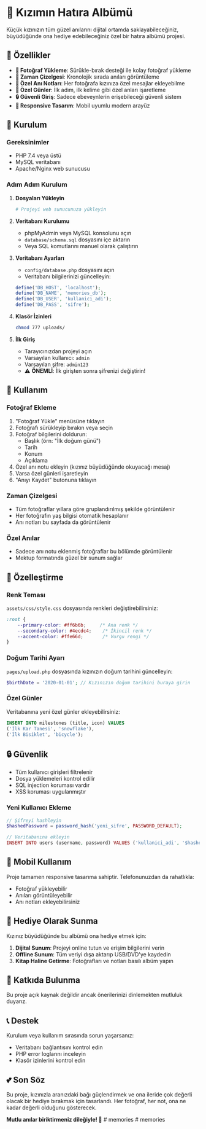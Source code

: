 # 💝 Kızımın Hatıra Albümü

Küçük kızınızın tüm güzel anılarını dijital ortamda saklayabileceğiniz, büyüdüğünde ona hediye edebileceğiniz özel bir hatıra albümü projesi.

## 🌟 Özellikler

- **📸 Fotoğraf Yükleme**: Sürükle-bırak desteği ile kolay fotoğraf yükleme
- **📅 Zaman Çizelgesi**: Kronolojik sırada anıları görüntüleme
- **💌 Özel Anı Notları**: Her fotoğrafa kızınıza özel mesajlar ekleyebilme
- **🎉 Özel Günler**: İlk adım, ilk kelime gibi özel anları işaretleme
- **🔒 Güvenli Giriş**: Sadece ebeveynlerin erişebileceği güvenli sistem
- **📱 Responsive Tasarım**: Mobil uyumlu modern arayüz

## 🚀 Kurulum

### Gereksinimler
- PHP 7.4 veya üstü
- MySQL veritabanı
- Apache/Nginx web sunucusu

### Adım Adım Kurulum

1. **Dosyaları Yükleyin**
   ```bash
   # Projeyi web sunucunuza yükleyin
   ```

2. **Veritabanı Kurulumu**
   - phpMyAdmin veya MySQL konsolunu açın
   - `database/schema.sql` dosyasını içe aktarın
   - Veya SQL komutlarını manuel olarak çalıştırın

3. **Veritabanı Ayarları**
   - `config/database.php` dosyasını açın
   - Veritabanı bilgilerinizi güncelleyin:
   ```php
   define('DB_HOST', 'localhost');
   define('DB_NAME', 'memories_db');
   define('DB_USER', 'kullanici_adi');
   define('DB_PASS', 'sifre');
   ```

4. **Klasör İzinleri**
   ```bash
   chmod 777 uploads/
   ```

5. **İlk Giriş**
   - Tarayıcınızdan projeyi açın
   - Varsayılan kullanıcı: `admin`
   - Varsayılan şifre: `admin123`
   - ⚠️ **ÖNEMLİ**: İlk girişten sonra şifrenizi değiştirin!

## 📝 Kullanım

### Fotoğraf Ekleme
1. "Fotoğraf Yükle" menüsüne tıklayın
2. Fotoğrafı sürükleyip bırakın veya seçin
3. Fotoğraf bilgilerini doldurun:
   - Başlık (örn: "İlk doğum günü")
   - Tarih
   - Konum
   - Açıklama
4. Özel anı notu ekleyin (kızınız büyüdüğünde okuyacağı mesaj)
5. Varsa özel günleri işaretleyin
6. "Anıyı Kaydet" butonuna tıklayın

### Zaman Çizelgesi
- Tüm fotoğraflar yıllara göre gruplandırılmış şekilde görüntülenir
- Her fotoğrafın yaş bilgisi otomatik hesaplanır
- Anı notları bu sayfada da görüntülenir

### Özel Anılar
- Sadece anı notu eklenmiş fotoğraflar bu bölümde görüntülenir
- Mektup formatında güzel bir sunum sağlar

## 🎨 Özelleştirme

### Renk Teması
`assets/css/style.css` dosyasında renkleri değiştirebilirsiniz:
```css
:root {
    --primary-color: #ff6b6b;     /* Ana renk */
    --secondary-color: #4ecdc4;    /* İkincil renk */
    --accent-color: #ffe66d;       /* Vurgu rengi */
}
```

### Doğum Tarihi Ayarı
`pages/upload.php` dosyasında kızınızın doğum tarihini güncelleyin:
```php
$birthDate = '2020-01-01'; // Kızınızın doğum tarihini buraya girin
```

### Özel Günler
Veritabanına yeni özel günler ekleyebilirsiniz:
```sql
INSERT INTO milestones (title, icon) VALUES 
('İlk Kar Tanesi', 'snowflake'),
('İlk Bisiklet', 'bicycle');
```

## 🔒 Güvenlik

- Tüm kullanıcı girişleri filtrelenir
- Dosya yüklemeleri kontrol edilir
- SQL injection koruması vardır
- XSS koruması uygulanmıştır

### Yeni Kullanıcı Ekleme
```php
// Şifreyi hashleyin
$hashedPassword = password_hash('yeni_sifre', PASSWORD_DEFAULT);

// Veritabanına ekleyin
INSERT INTO users (username, password) VALUES ('kullanici_adi', '$hashedPassword');
```

## 📱 Mobil Kullanım

Proje tamamen responsive tasarıma sahiptir. Telefonunuzdan da rahatlıkla:
- Fotoğraf yükleyebilir
- Anıları görüntüleyebilir
- Anı notları ekleyebilirsiniz

## 🎁 Hediye Olarak Sunma

Kızınız büyüdüğünde bu albümü ona hediye etmek için:

1. **Dijital Sunum**: Projeyi online tutun ve erişim bilgilerini verin
2. **Offline Sunum**: Tüm veriyi dışa aktarıp USB/DVD'ye kaydedin
3. **Kitap Haline Getirme**: Fotoğrafları ve notları basılı albüm yapın

## 🤝 Katkıda Bulunma

Bu proje açık kaynak değildir ancak önerilerinizi dinlemekten mutluluk duyarız.

## 📞 Destek

Kurulum veya kullanım sırasında sorun yaşarsanız:
- Veritabanı bağlantısını kontrol edin
- PHP error loglarını inceleyin
- Klasör izinlerini kontrol edin

## 💕 Son Söz

Bu proje, kızınızla aranızdaki bağı güçlendirmek ve ona ileride çok değerli olacak bir hediye bırakmak için tasarlandı. Her fotoğraf, her not, ona ne kadar değerli olduğunu gösterecek.

**Mutlu anılar biriktirmeniz dileğiyle! 🌸** # memories
#   m e m o r i e s  
 
